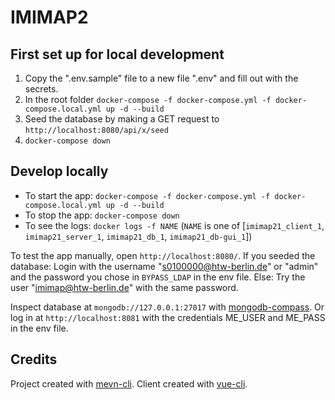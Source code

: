 # IMIMAP2

## First set up for local development
1. Copy the ".env.sample" file to a new file ".env" and fill out with the secrets.
2. In the root folder `docker-compose -f docker-compose.yml -f docker-compose.local.yml up -d --build`
3. Seed the database by making a GET request to `http://localhost:8080/api/x/seed`
4. `docker-compose down`

## Develop locally
* To start the app: `docker-compose -f docker-compose.yml -f docker-compose.local.yml up -d --build`
* To stop the app: `docker-compose down`
* To see the logs: `docker logs -f NAME` (`NAME` is one of \[`imimap21_client_1`, `imimap21_server_1`, `imimap21_db_1`, `imimap21_db-gui_1`\])

To test the app manually, open `http://localhost:8080/`.
If you seeded the database: Login with the username "s0100000@htw-berlin.de" or "admin" and the password you chose in `BYPASS_LDAP` in the env file.
Else: Try the user "imimap@htw-berlin.de" with the same password.

Inspect database at `mongodb://127.0.0.1:27017` with [mongodb-compass](https://docs.mongodb.com/compass/master/connect/).
Or log in at `http://localhost:8081` with the credentials ME_USER and ME_PASS in the env file.

## Credits
Project created with [mevn-cli](https://www.npmjs.com/package/mevn-cli).
Client created with [vue-cli](https://www.npmjs.com/package/@vue/cli).

